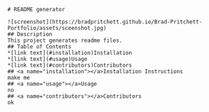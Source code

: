 
    # README generator

    ![screenshot](https://bradpritchett.github.io/Brad-Pritchett-Portfolio/assets/sceenshot.jpg)
    ## Description
    This project generates readme files.
    ## Table of Contents
    *[link text](#installation)Installation
    *[link text](#usage)Usage
    *[link text](#contributors)Contributors
    ## <a name="installation"></a>Installation Instructions
    make me
    ## <a name="usage"></a>Usage 
    no
    ## <a name="contributors"></a>Contributors
    ok
    